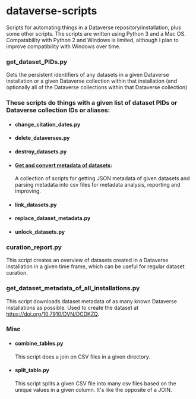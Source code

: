 # dataverse-scripts

Scripts for automating things in a Dataverse repository/installation, plus some other scripts. The scripts are written using Python 3 and a Mac OS. Compatability with Python 2 and Windows is limited, although I plan to improve compatibility with Windows over time. 

### get_dataset_PIDs.py
Gets the persistent identifiers of any datasets in a given Dataverse installation or a given Dataverse collection within that installation (and optionally all of the Dataverse collections within that Dataverse collection)

### These scripts do things with a given list of dataset PIDs or Dataverse collection IDs or aliases:

- #### change_citation_dates.py
- #### delete_dataverses.py
- #### destroy_datasets.py
- #### [Get and convert metadata of datasets](https://github.com/jggautier/dataverse-scripts/tree/master/get-dataverse-metadata):
  A collection of scripts for getting JSON metadata of given datasets and parsing metadata into csv files for metadata analysis, reporting and improving.
- #### link_datasets.py
- #### replace_dataset_metadata.py
- #### unlock_datasets.py

### curation_report.py
This script creates an overview of datasets created in a Dataverse installation in a given time frame, which can be useful for regular dataset curation.

### get_dataset_metadata_of_all_installations.py
This script downloads dataset metadata of as many known Dataverse installations as possible. Used to create the dataset at https://doi.org/10.7910/DVN/DCDKZQ.

### Misc
- #### combine_tables.py
  This script does a join on CSV files in a given directory.
- #### split_table.py
  This script splits a given CSV file into many csv files based on the unique values in a given column. It's like the opposite of a JOIN.
